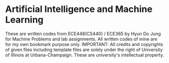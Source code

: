 # Artificial Intelligence and Machine Learning

 These are written codes from ECE448(CS440) / ECE365 by Hyun Do Jung for Machine Problems and lab assignments. 
All written codes of mine are for my own bookmark purpose only.
IMPORTANT: All credits and copyrights of given files including template files are solely under the right of University of Illinois at Urbana-Champaign. 
These are university's intellectual property.
